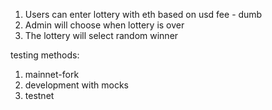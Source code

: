 1. Users can enter lottery with eth based on usd fee - dumb
2. Admin will choose when lottery is over
3. The lottery will select random winner

testing methods:
1. mainnet-fork
2. development with mocks
3. testnet
